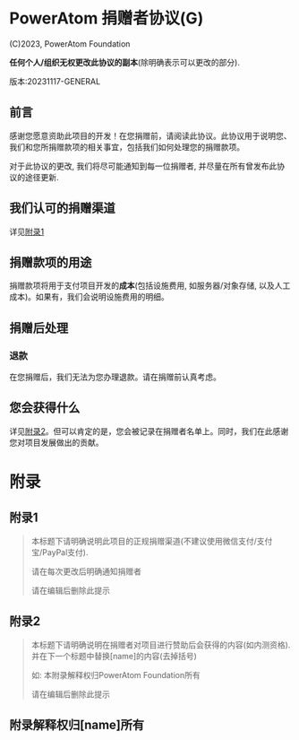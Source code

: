 # PowerAtom 捐赠者协议(G)

(C)2023, PowerAtom Foundation

**任何个人/组织无权更改此协议的副本**(除明确表示可以更改的部分).

版本:20231117-GENERAL

## 前言

感谢您愿意资助此项目的开发！在您捐赠前，请阅读此协议。此协议用于说明您、我们和您所捐赠款项的相关事宜，包括我们如何处理您的捐赠款项。

对于此协议的更改, 我们将尽可能通知到每一位捐赠者, 并尽量在所有曾发布此协议的途径更新.

## 我们认可的捐赠渠道

详见[附录1](#附录1)
## 捐赠款项的用途

捐赠款项将用于支付项目开发的**成本**(包括设施费用, 如服务器/对象存储, 以及人工成本)。如果有，我们会说明设施费用的明细。

## 捐赠后处理

### 退款

在您捐赠后，我们无法为您办理退款。请在捐赠前认真考虑。

## 您会获得什么

详见[附录2](#附录2)。但可以肯定的是，您会被记录在捐赠者名单上。同时，我们在此感谢您对项目发展做出的贡献。

# 附录

## 附录1

> 本标题下请明确说明此项目的正规捐赠渠道(不建议使用微信支付/支付宝/PayPal支付).
>
> 请在每次更改后明确通知捐赠者
> 
> 请在编辑后删除此提示

## 附录2

> 本标题下请明确说明在捐赠者对项目进行赞助后会获得的内容(如内测资格).并在下一个标题中替换[name]的内容(去掉括号)
>
> 如: 本附录解释权归PowerAtom Foundation所有
> 
> 请在编辑后删除此提示

## 附录解释权归[name]所有
